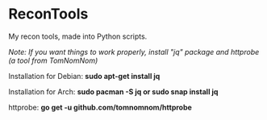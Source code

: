 # ReconTools
My recon tools, made into Python scripts.

*Note: If you want things to work properly, install "jq" package and httprobe (a tool from TomNomNom)*

Installation for Debian: **sudo apt-get install jq** 

Installation for Arch: **sudo pacman -S jq or sudo snap install jq** 

httprobe: **go get -u github.com/tomnomnom/httprobe**
